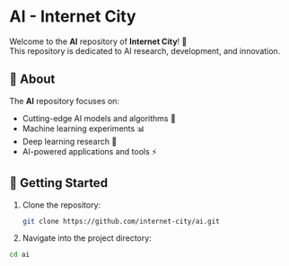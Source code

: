 # AI - Internet City

Welcome to the **AI** repository of **Internet City**! 🚀  
This repository is dedicated to AI research, development, and innovation.

## 📌 About
The **AI** repository focuses on:
- Cutting-edge AI models and algorithms 🤖
- Machine learning experiments 📊
- Deep learning research 🧠
- AI-powered applications and tools ⚡

## 🚀 Getting Started
1. Clone the repository:
   ```bash
   git clone https://github.com/internet-city/ai.git
   ```

2.	Navigate into the project directory:
   ```bash
   cd ai
   ```
   
